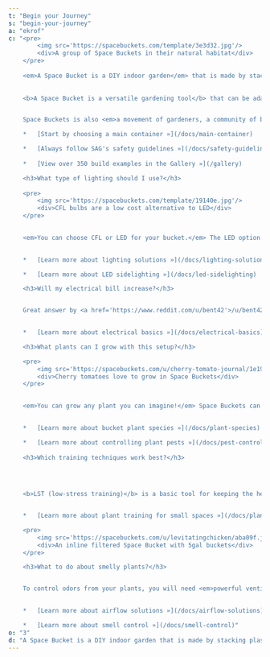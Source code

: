 ```yaml
---
t: "Begin your Journey"
s: "begin-your-journey"
a: "ekrof"
c: "<pre>
        <img src='https://spacebuckets.com/template/3e3d32.jpg'/>
        <div>A group of Space Buckets in their natural habitat</div>
    </pre>
    
    <em>A Space Bucket is a DIY indoor garden</em> that is made by stacking plastic containers alongside [lighting (CFL or LED)](/docs/lighting-solutions) and [airflow (PC or other fans)](/docs/airflow-solutions). It is an intensive growth chamber that can be used to grow many kinds of plants. 
    
    
    <b>A Space Bucket is a versatile gardening tool</b> that can be adapted to the users needs. Every variable of its environment can be <b>tweaked and upgraded</b>: for example, some species may require more light intensity than others, or different humidity conditions.


    Space Buckets is also <em>a movement of gardeners, a community of botanically inclined individuals</em> who like to grow plants indoors and share information freely. The <a href='https://www.reddit.com/r/SpaceBuckets'>/r/SpaceBuckets subreddit</a> is our main forum, and this website is its companion. Bucketeers are open, friendly and thorough, as the [manifesto states](/docs/manifesto).

    *   [Start by choosing a main container »](/docs/main-container)

    *   [Always follow SAG's safety guidelines »](/docs/safety-guidelines)
    
    *   [View over 350 build examples in the Gallery »](/gallery)

    <h3>What type of lighting should I use?</h3>
    
    <pre>
        <img src='https://spacebuckets.com/template/19140e.jpg'/>
        <div>CFL bulbs are a low cost alternative to LED</div>
    </pre>            
    

    <em>You can choose CFL or LED for your bucket.</em> The LED option can be solved with a [UFO LED grow light](https://amzn.to/3nnX3eV). The recommended size is the '180w' model for a typical 5gal Space Bucket. If you go the CFL route, about [4x23w bulbs will be needed](https://amzn.to/393Ihl2). You can [mix light spectrums](/docs/mixing-colors) (like 2700K and 6500K) during the whole life of the plant, though warm-white is preferred for all around plant growth. <b>Either configuration can be used along [5630SMD LED light strips](https://amzn.to/3hj99Cn)</b>. These lights stick to the walls of the bucket for extra photosynthesis.
    

    *   [Learn more about lighting solutions »](/docs/lighting-solutions)

    *   [Learn more about LED sidelighting »](/docs/led-sidelighting)

    <h3>Will my electrical bill increase?</h3>


    Great answer by <a href='https://www.reddit.com/u/bent42'>/u/bent42</a>: <i>'There are two factors: <b>the wattage of your lights, and your cost per Kilowatt.</b> Electricity is billed by the Kilowatt/hour. So if you know the ['true' watts of your lights](/docs/equivalent-wattage) (and fans) and how long they are on, you can easily calculate the cost. For example: 150 watts total x 24 hours of veg = 3600 watts in 24 hours, or 3.6 kilowatts a day. The average price per kilowatt/hour in the US is around 12 cents, so 3.6*$0.12=$0.43/day in veg, or about $13/mo, and about half that in flower.'</i>
  

    *   [Learn more about electrical basics »](/docs/electrical-basics)

    <h3>What plants can I grow with this setup?</h3>    

    <pre>
        <img src='https://spacebuckets.com/u/cherry-tomato-journal/1e190b.jpg'/>
        <div>Cherry tomatoes love to grow in Space Buckets</div>
    </pre>      
    

    <em>You can grow any plant you can imagine!</em> Space Buckets can be used for the entire life of most plants, and also works great for germinating seeds or maintaining clones. You will see that Cannabis is a very popular choice among bucketeers, but its not the only thing that thrives in this DIY indoor garden. Users from the [subreddit community](https://www.reddit.com/r/SpaceBuckets) have grown <b>Tomatoes, Peppers, Dill, Chives, Basil, and even Wasabi and Avocado!</b> All plants enjoy the bucket garden, especially herbs and fruits. You are invited to try new types of plants, every species deserves a bucket. Plant experimentation is encouraged! Why not some SB avocados, succulents or potatoes?
    

    *   [Learn more about bucket plant species »](/docs/plant-species)

    *   [Learn more about controlling plant pests »](/docs/pest-control)
                  
    <h3>Which training techniques work best?</h3>
    

    

    <b>LST (low-stress training)</b> is a basic tool for keeping the height of the plant under control. You can use hooks to tie the branches to the soil or the side of the pot. You can even create a <b>SCROG net</b> to grow as horizontally as possible. <b>Topping</b> is another recommended training technique for a bucket grow: you have to cut the top-most growth of the plant. This will cause it to bush out, and two tops will appear from the 'shoulders' of the node. <b>Pruning</b> can be a good idea too: you can remove some leaves if they're blocking too much light from the tops. This is better done in moderation.


    *   [Learn more about plant training for small spaces »](/docs/plant-training)

    <pre>
        <img src='https://spacebuckets.com/u/levitatingchicken/aba09f.jpg'/>
        <div>An inline filtered Space Bucket with 5gal buckets</div>
    </pre>

    <h3>What to do about smelly plants?</h3>


    To control odors from your plants, you will need <em>powerful ventilation and some type of carbon filter</em>. If you want to get rid of mostly all the smell, you should look into [inline fans and filters](https://amzn.to/3z4Cdnh), which can be connected with ducting to one or more buckets. Another option is <b>[ONA gel](https://amzn.to/3nsOJKW)</b>, as SAG says: 'ONA does wonders particularly during a harvest where a simple charcoal filter may not cut it'. You have to put the gel outside of the bucket, near the exhaust fan.
    

    *   [Learn more about airflow solutions »](/docs/airflow-solutions)

    *   [Learn more about smell control »](/docs/smell-control)"
o: "3"
d: "A Space Bucket is a DIY indoor garden that is made by stacking plastic containers alongside lighting (CFL or LED) and airflow (PC or other fans). It is an enclosed growth chamber that can be used to garden many kinds of plants. A Space Bucket is a versatile gardening tool that can be adapted to the users needs."
---
```

